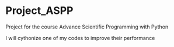 # Project_ASPP
Project for the course Advance Scientific Programming with Python

I will cythonize one of my codes to improve their performance
